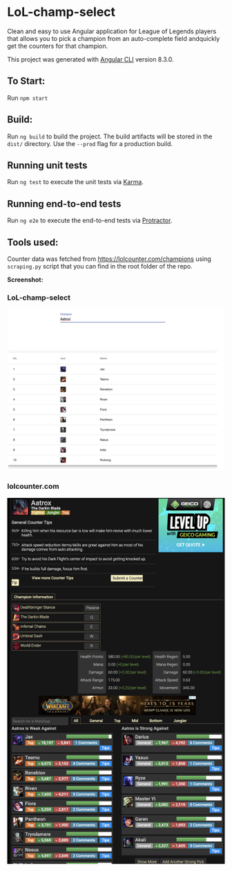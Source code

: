 # LoL-champ-select

Clean and easy to use Angular application for League of Legends players that allows you to pick a champion from an auto-complete field andquickly get the counters for that champion.

This project was generated with [Angular CLI](https://github.com/angular/angular-cli) version 8.3.0.

## To Start: 

Run `npm start`

## Build:

Run `ng build` to build the project. The build artifacts will be stored in the `dist/` directory. Use the `--prod` flag for a production build.

## Running unit tests

Run `ng test` to execute the unit tests via [Karma](https://karma-runner.github.io).

## Running end-to-end tests

Run `ng e2e` to execute the end-to-end tests via [Protractor](http://www.protractortest.org/).

## Tools used:

Counter data was fetched from https://lolcounter.com/champions using `scraping.py` script that you can find in the root folder of the repo.

 <strong>Screenshot:</strong>
 <br>
 ### LoL-champ-select 

![Screenshot](/src/assets/app.png)

### lolcounter.com

![Screenshot](/src/assets/lolcounter.png)
